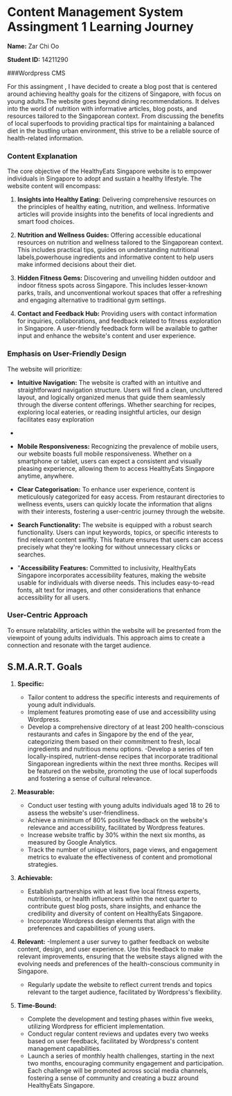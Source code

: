 # Content Management System Assingment 1 Learning Journey

**Name:** Zar Chi Oo


**Student ID:** 14211290

###Wordpress CMS

For this assingment , I have decided to create a blog post that is centered around achieving healthy goals for the citizens of Singapore, with focus on young adults.The website goes beyond dining recommendations. It delves into the world of nutrition with informative articles, blog posts, and resources tailored to the Singaporean context. From discussing the benefits of local superfoods to providing practical tips for maintaining a balanced diet in the bustling urban environment, this strive to be a reliable source of health-related information.

### Content Explanation

The core objective of the HealthyEats Singapore website is to empower individuals in Singapore to adopt and sustain a healthy lifestyle. The website content will encompass:

1. **Insights into Healthy Eating:** Delivering comprehensive resources on the principles of healthy eating, nutrition, and wellness. Informative articles will provide insights into the benefits of local ingredients and smart food choices.
   
2. **Nutrition and Wellness Guides:** Offering accessible educational resources on nutrition and wellness tailored to the Singaporean context. This includes practical tips, guides on understanding nutritional labels,powerhouse ingredients and informative content to help users make informed decisions about their diet.

3. **Hidden Fitness Gems:**  Discovering and unveiling hidden outdoor and indoor fitness spots across Singapore. This includes lesser-known parks, trails, and unconventional workout spaces that offer a refreshing and engaging alternative to traditional gym settings.

4. **Contact and Feedback Hub:** Providing users with contact information for inquiries, collaborations, and feedback related to fitness exploration in Singapore. A user-friendly feedback form will be available to gather input and enhance the website's content and user experience.


### Emphasis on User-Friendly Design

The website will prioritize:

- **Intuitive Navigation:** The website is crafted with an intuitive and straightforward navigation structure. Users will find a clean, uncluttered layout, and logically organized menus that guide them seamlessly through the diverse content offerings. Whether searching for recipes, exploring local eateries, or reading insightful articles, our design facilitates easy exploration
- 
- **Mobile Responsiveness:** Recognizing the prevalence of mobile users, our website boasts full mobile responsiveness. Whether on a smartphone or tablet, users can expect a consistent and visually pleasing experience, allowing them to access HealthyEats Singapore anytime, anywhere.

- **Clear Categorisation:** To enhance user experience, content is meticulously categorized for easy access. From restaurant directories to wellness events, users can quickly locate the information that aligns with their interests, fostering a user-centric journey through the website.

- **Search Functionality:** The website is equipped with a robust search functionality. Users can input keywords, topics, or specific interests to find relevant content swiftly. This feature ensures that users can access precisely what they're looking for without unnecessary clicks or searches.

- "**Accessibility Features:** Committed to inclusivity, HealthyEats Singapore incorporates accessibility features, making the website usable for individuals with diverse needs. This includes easy-to-read fonts, alt text for images, and other considerations that enhance accessibility for all users.
  

### User-Centric Approach

To ensure relatability, articles within the website will be presented from the viewpoint of young adults individuals. This approach aims to create a connection and resonate with the target audience.

## S.M.A.R.T. Goals


1. **Specific:**
   - Tailor content to address the specific interests and requirements of young adult individuals.
   - Implement features promoting ease of use and accessibility using Wordpress.
   - Develop a comprehensive directory of at least 200 health-conscious restaurants and cafes in Singapore by the end of the year,
     categorizing them based on their commitment to fresh, local ingredients and nutritious menu options.
     -Develop a series of ten locally-inspired, nutrient-dense recipes that incorporate traditional Singaporean ingredients
      within the next three months. Recipes will be featured on the website, promoting the use of local superfoods and
      fostering a sense of cultural relevance.

2. **Measurable:**
   - Conduct user testing with young adults individuals aged 18 to 26  to assess the website's user-friendliness.
   - Achieve a minimum of 80% positive feedback on the website's relevance and accessibility, facilitated by Wordpress features.
   - Increase website traffic by 30% within the next six months, as measured by Google Analytics.
   - Track the number of unique visitors, page views, and engagement metrics to evaluate the effectiveness of content and promotional strategies.

3. **Achievable:**
   - Establish partnerships with at least five local fitness experts, nutritionists, or
     health influencers within the next quarter to contribute guest blog posts, share insights, and enhance the credibility and diversity of content on 
     HealthyEats Singapore.
   - Incorporate Wordpress design elements that align with the preferences and capabilities of young users.

4. **Relevant:**
   -Implement a user survey to gather feedback on website content, design, and user experience.
    Use this feedback to make relevant improvements, ensuring that the website stays aligned with the evolving needs and preferences of the health-conscious 
    community in Singapore.
   - Regularly update the website to reflect current trends and topics relevant to the target audience, facilitated by Wordpress's flexibility.

6. **Time-Bound:**
   - Complete the development and testing phases within five weeks, utilizing Wordpress for efficient implementation.
   - Conduct regular content reviews and updates every two weeks based on user feedback, facilitated by Wordpress's content management capabilities.
   - Launch a series of monthly health challenges, starting in the next two months, encouraging community engagement and participation.
     Each challenge will be promoted across social media channels, fostering a sense of community and creating a buzz around HealthyEats Singapore.


